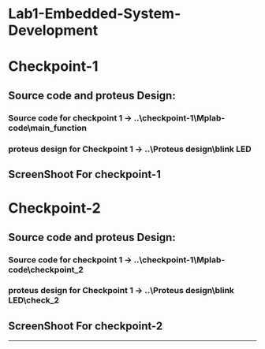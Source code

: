 # Lab1-Embedded-System-Development

# Checkpoint-1

## Source code and proteus Design:

### Source code for checkpoint 1 -> ..\checkpoint-1\Mplab-code\main_function
### proteus design for Checkpoint 1 ->  ..\Proteus design\blink LED

## ScreenShoot For checkpoint-1



# Checkpoint-2

## Source code and proteus Design:

### Source code for checkpoint 1 -> ..\checkpoint-1\Mplab-code\checkpoint_2
### proteus design for Checkpoint 1 ->  ..\Proteus design\blink LED\check_2

## ScreenShoot For checkpoint-2

-------